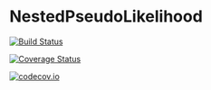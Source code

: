 # NestedPseudoLikelihood

[![Build Status](https://travis-ci.org/pkofod/NestedPseudoLikelihood.jl.svg?branch=master)](https://travis-ci.org/pkofod/NestedPseudoLikelihood.jl)

[![Coverage Status](https://coveralls.io/repos/pkofod/NestedPseudoLikelihood.jl/badge.svg?branch=master&service=github)](https://coveralls.io/github/pkofod/NestedPseudoLikelihood.jl?branch=master)

[![codecov.io](http://codecov.io/github/pkofod/NestedPseudoLikelihood.jl/coverage.svg?branch=master)](http://codecov.io/github/pkofod/NestedPseudoLikelihood.jl?branch=master)

